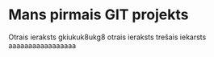# Mans pirmais GIT projekts
Otrais ieraksts 
gkiukuk8ukg8
otrais ieraksts
trešais iekarsts 
aaaaaaaaaaaaaaaaa
